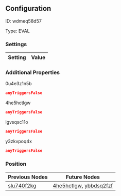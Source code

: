 # <nil>
## Configuration
ID:  wdmeq58d57

Type: EVAL 


### Settings
| Setting | Value  |
| :------------------------ | ---------------------------------------- |
 




### Additional Properties
0u4e3z1n5b
 ```json 
anyTriggersFalse
```


4he5hctlgw
 ```json 
anyTriggersFalse
```


lgvsqsc11o
 ```json 
anyTriggersFalse
```


y3zkvpoq4x
 ```json 
anyTriggersFalse
```




### Position
| Previous Nodes | Future Nodes |
| :------------- | ------------ |
| [slu740f2kg](./slu740f2kg.md) | [4he5hctlgw](./4he5hctlgw.md), [ybbdsq2fzf](./ybbdsq2fzf.md) |